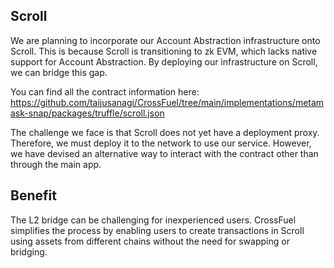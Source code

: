## Scroll

We are planning to incorporate our Account Abstraction infrastructure onto Scroll. This is because Scroll is transitioning to zk EVM, which lacks native support for Account Abstraction. By deploying our infrastructure on Scroll, we can bridge this gap.

You can find all the contract information here:
https://github.com/taijusanagi/CrossFuel/tree/main/implementations/metamask-snap/packages/truffle/scroll.json

The challenge we face is that Scroll does not yet have a deployment proxy. Therefore, we must deploy it to the network to use our service. However, we have devised an alternative way to interact with the contract other than through the main app.

## Benefit

The L2 bridge can be challenging for inexperienced users. CrossFuel simplifies the process by enabling users to create transactions in Scroll using assets from different chains without the need for swapping or bridging.
